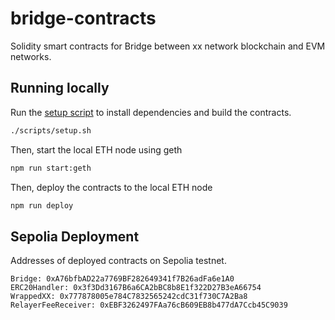 # bridge-contracts
Solidity smart contracts for Bridge between xx network blockchain and EVM networks.

## Running locally

Run the [setup script](./scripts/setup.sh) to install dependencies and build the contracts.

```bash
./scripts/setup.sh
```
Then, start the local ETH node using geth

```bash
npm run start:geth
```

Then, deploy the contracts to the local ETH node

```bash
npm run deploy
```

## Sepolia Deployment

Addresses of deployed contracts on Sepolia testnet.
```
Bridge: 0xA76bfbAD22a7769BF282649341f7B26adFa6e1A0
ERC20Handler: 0x3f3Dd3167B6a6CA2bBC8b8E1f322D27B3eA66754
WrappedXX: 0x777878005e784C7832565242cdC31f730C7A2Ba8
RelayerFeeReceiver: 0xEBF3262497FAa76cB609EB8b477dA7Ccb45C9039
```